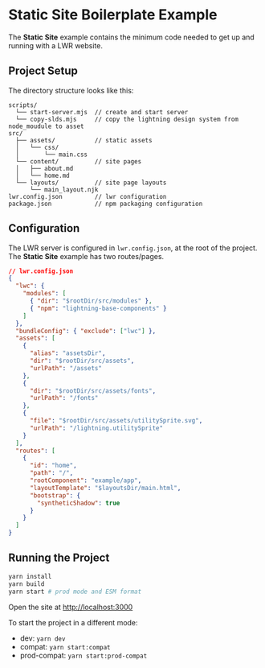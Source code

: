 # Static Site Boilerplate Example

The **Static Site** example contains the minimum code needed to get up and running with a LWR website.

## Project Setup

The directory structure looks like this:

```
scripts/
  └── start-server.mjs  // create and start server
  └── copy-slds.mjs     // copy the lightning design system from node_moudule to asset
src/
  ├── assets/           // static assets
  │   └── css/
  │       └── main.css
  └── content/          // site pages
  │   ├── about.md
  │   └── home.md
  └── layouts/          // site page layouts
      └── main_layout.njk
lwr.config.json         // lwr configuration
package.json            // npm packaging configuration
```

## Configuration

The LWR server is configured in `lwr.config.json`, at the root of the project. The **Static Site** example has two routes/pages.

```json
// lwr.config.json
{
  "lwc": {
    "modules": [
      { "dir": "$rootDir/src/modules" },
      { "npm": "lightning-base-components" }
    ]
  },
  "bundleConfig": { "exclude": ["lwc"] },
  "assets": [
    {
      "alias": "assetsDir",
      "dir": "$rootDir/src/assets",
      "urlPath": "/assets"
    },
    {
      "dir": "$rootDir/src/assets/fonts",
      "urlPath": "/fonts"
    },
    {
      "file": "$rootDir/src/assets/utilitySprite.svg",
      "urlPath": "/lightning.utilitySprite"
    }
  ],
  "routes": [
    {
      "id": "home",
      "path": "/",
      "rootComponent": "example/app",
      "layoutTemplate": "$layoutsDir/main.html",
      "bootstrap": {
        "syntheticShadow": true
      }
    }
  ]
}
```

## Running the Project

```bash
yarn install
yarn build
yarn start # prod mode and ESM format
```

Open the site at [http://localhost:3000](http://localhost:3000)

To start the project in a different mode:

-   dev: `yarn dev`
-   compat: `yarn start:compat`
-   prod-compat: `yarn start:prod-compat`
